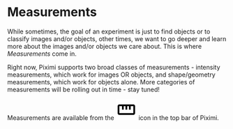# Measurements

While sometimes, the goal of an experiment is just to find objects or to classify images and/or objects, other times, we want to go deeper and learn more about the images and/or objects we care about. This is where *Measurements* come in.

Right now, Piximi supports two broad classes of measurements - intensity measurements, which work for images OR objects, and shape/geometry measurements, which work for objects alone. More categories of measurements will be rolling out in time - stay tuned!

Measurements are available from the ![Measurements](./icons/ruler-icon.svg) icon in the top bar of Piximi.